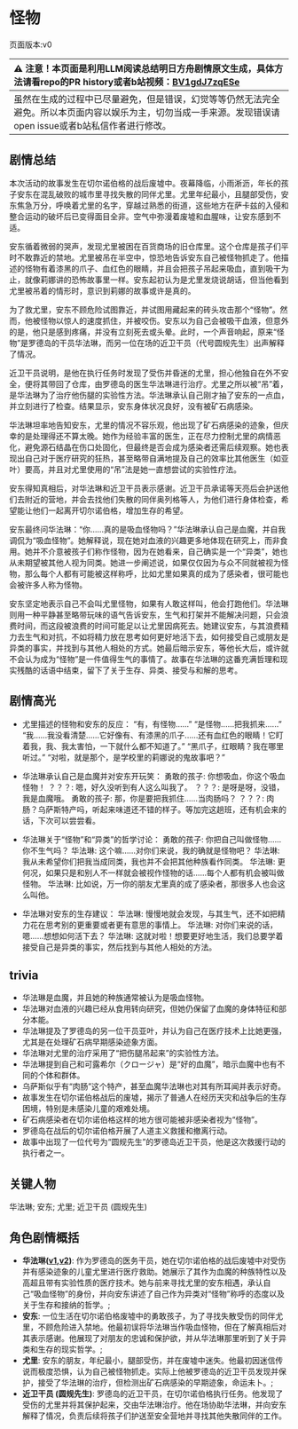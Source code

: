 # 怪物
页面版本:v0
 

| :warning: 注意！本页面是利用LLM阅读总结明日方舟剧情原文生成，具体方法请看repo的PR history或者b站视频：[BV1gdJ7zqESe](https://www.bilibili.com/video/BV1gdJ7zqESe/)         |
|:----------------------------|
| 虽然在生成的过程中已尽量避免，但是错误，幻觉等等仍然无法完全避免。所以本页面内容以娱乐为主，切勿当成一手来源。发现错误请open issue或者b站私信作者进行修改。|



## 剧情总结
本次活动的故事发生在切尔诺伯格的战后废墟中。夜幕降临，小雨淅沥，年长的孩子安东在混乱破败的城市里寻找失散的同伴尤里。尤里年纪最小，且腿部受伤，安东焦急万分，呼唤着尤里的名字，穿越过熟悉的街道，这些地方在萨卡兹的入侵和整合运动的破坏后已变得面目全非。空气中弥漫着废墟和血腥味，让安东感到不适。

安东循着微弱的哭声，发现尤里被困在百货商场的旧仓库里。这个仓库是孩子们平时不敢靠近的禁地。尤里被吊在半空中，惊恐地告诉安东自己被怪物抓走了。他描述的怪物有着漆黑的爪子、血红色的眼睛，并且会把孩子吊起来吸血，直到吸干为止，就像莉娜讲的恐怖故事里一样。安东起初认为是尤里发烧说胡话，但当他看到尤里被吊着的情形时，意识到莉娜的故事或许是真的。

为了救尤里，安东不顾危险试图靠近，并试图用藏起来的砖头攻击那个“怪物”。然而，他被怪物以惊人的速度抓住，并被咬伤。安东以为自己会被吸干血液，但意外的是，他只是感到疼痛，并没有立刻死去或头晕。此时，一个声音响起，原来“怪物”是罗德岛的干员华法琳，而另一位在场的近卫干员（代号圆规先生）出声解释了情况。

近卫干员说明，是他在执行任务时发现了受伤并昏迷的尤里，担心他独自在外不安全，便将其带回了仓库，由罗德岛的医生华法琳进行治疗。尤里之所以被“吊”着，是华法琳为了治疗他伤腿的实验性方法。华法琳承认自己刚才抽了安东的一点血，并立刻进行了检查。结果显示，安东身体状况良好，没有被矿石病感染。

华法琳坦率地告知安东，尤里的情况不容乐观，他出现了矿石病感染的迹象，但庆幸的是处理得还不算太晚。她作为经验丰富的医生，正在尽力控制尤里的病情恶化，避免源石结晶在伤口处固化，但最终是否会成为感染者还需后续观察。她也表现出自己对于医疗研究的狂热，甚至略带自满地提及自己的效率比其他医生（如亚叶）要高，并且对尤里使用的“吊”法是她一直想尝试的实验性疗法。

安东得知真相后，对华法琳和近卫干员表示感谢。近卫干员承诺等天亮后会护送他们去附近的营地，并会去找他们失散的同伴奥列格等人，为他们进行身体检查，希望能让他们一起离开切尔诺伯格，增加生存的希望。

安东最终问华法琳：“你……真的是吸血怪物吗？”华法琳承认自己是血魔，并自我调侃为“吸血怪物”。她解释说，现在她对血液的兴趣更多地体现在研究上，而非食用。她并不介意被孩子们称作怪物，因为在她看来，自己确实是一个“异类”，她也从未期望被其他人视为同类。她进一步阐述说，如果仅仅因为与众不同就被视为怪物，那么每个人都有可能被这样称呼，比如尤里如果真的成为了感染者，很可能也会被许多人称为怪物。

安东坚定地表示自己不会叫尤里怪物，如果有人敢这样叫，他会打跑他们。华法琳则用一种平静甚至略带玩味的语气告诉安东，生气和打架并不能解决问题，只会浪费时间，而这段被浪费的时间可能足以让尤里因病死去。她建议安东，与其浪费精力去生气和对抗，不如将精力放在思考如何更好地活下去，如何接受自己或朋友是异类的事实，并找到与其他人相处的方式。她最后暗示安东，等他长大后，或许就不会认为成为“怪物”是一件值得生气的事情了。故事在华法琳的这番充满哲理和现实残酷的话语中结束，留下了关于生存、异类、接受与和解的思考。
## 剧情高光
- 尤里描述的怪物和安东的反应：
“有，有怪物......”
“是怪物......把我抓来......”
“我......我没看清楚......它好像有、有漆黑的爪子......还有血红色的眼睛！它盯着我，我、我太害怕，一下就什么都不知道了。”
“黑爪子，红眼睛？我在哪里听过。”
“对啦，就是那个，是学校里的莉娜说的鬼故事吧？”

- 华法琳承认自己是血魔并对安东开玩笑：
勇敢的孩子: 你想吸血，你这个吸血怪物！
？？？: 嗯，好久没听到有人这么叫我了。
？？？: 是呀是呀，没错，我是血魔哦。
勇敢的孩子: 那，你是要把我抓住......当肉肠吗？
？？？: 肉肠？乌萨斯特产吗，听起来味道还不错的样子。等加完这趟班，还有机会来的话，下次可以尝尝看。

- 华法琳关于“怪物”和“异类”的哲学讨论：
勇敢的孩子: 你把自己叫做怪物......你不生气吗？
华法琳: 这个嘛......对你们来说，我的确就是怪物吧？
华法琳: 我从未希望你们把我当成同类，我也并不会把其他种族看作同类。
华法琳: 更何况，如果只是和别人不一样就会被视作怪物的话......每个人都有机会被叫做怪物。
华法琳: 比如说，万一你的朋友尤里真的成了感染者，那很多人也会这么叫他。

- 华法琳对安东的生存建议：
华法琳: 慢慢地就会发现，与其生气，还不如把精力花在思考别的更重要或者更有意思的事情上。
华法琳: 对你们来说的话，嗯......想想如何活下去？
华法琳: 这就对啦！想要更好地生活，我们总要学着接受自己是异类的事实，然后找到与其他人相处的方法。
## trivia
- 华法琳是血魔，并且她的种族通常被认为是吸血怪物。
- 华法琳对血液的兴趣已经从食用转向研究，但她仍保留了血魔的身体特征和部分本能。
- 华法琳提及了罗德岛的另一位干员亚叶，并认为自己在医疗技术上比她更强，尤其是在处理矿石病早期感染迹象方面。
- 华法琳对尤里的治疗采用了“把伤腿吊起来”的实验性方法。
- 华法琳提到自己和可露希尔（クロージャ）是“好的血魔”，暗示血魔中也有不同的个体和群体。
- 乌萨斯似乎有“肉肠”这个特产，甚至血魔华法琳也对其有所耳闻并表示好奇。
- 故事发生在切尔诺伯格战后的废墟，揭示了普通人在经历天灾和战争后的生存困境，特别是未感染儿童的艰难处境。
- 矿石病感染者在切尔诺伯格这样的地方很可能被非感染者视为“怪物”。
- 罗德岛在战后的切尔诺伯格开展了人道主义救援和撤离行动。
- 故事中出现了一位代号为“圆规先生”的罗德岛近卫干员，他是这次救援行动的执行者之一。
## 关键人物
华法琳; 安东; 尤里; 近卫干员 (圆规先生)
## 角色剧情概括
-   **华法琳([v1](../chars/char_171_bldsk.md),[v2](../char_v3/char_171_bldsk.md))**: 作为罗德岛的医务干员，她在切尔诺伯格的战后废墟中对受伤并有感染迹象的儿童尤里进行医疗救助。她展示了其作为血魔的种族特性以及高超且带有实验性质的医疗技术。她与前来寻找尤里的安东相遇，承认自己“吸血怪物”的身份，并向安东讲述了自己作为异类对“怪物”称呼的态度以及关于生存和接纳的哲学。;
-   **安东**: 一位生活在切尔诺伯格废墟中的勇敢孩子，为了寻找失散受伤的同伴尤里，不顾危险进入禁地。他最初误将华法琳当作吸血怪物，但在了解真相后对其表示感谢。他展现了对朋友的忠诚和保护欲，并从华法琳那里听到了关于异类和生存的现实哲学。;
-   **尤里**: 安东的朋友，年纪最小，腿部受伤，并在废墟中迷失。他最初因迷信传说而极度恐惧，认为自己被怪物抓走。实际上他被罗德岛的近卫干员发现并保护，接受了华法琳的治疗，但检测出矿石病感染的早期迹象，命运未卜。;
-   **近卫干员 (圆规先生)**: 罗德岛的近卫干员，在切尔诺伯格执行任务。他发现了受伤的尤里并将其保护起来，交由华法琳治疗。他在场协助华法琳，并向安东解释了情况，负责后续将孩子们护送至安全营地并寻找其他失散同伴的工作。